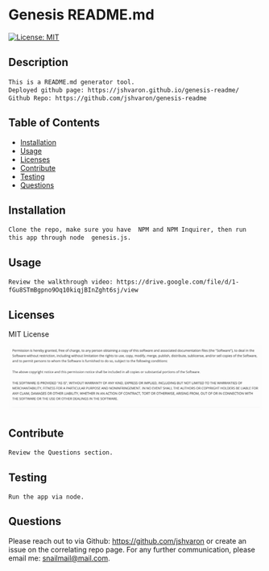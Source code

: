 # Genesis README.md

   [![License: MIT](https://img.shields.io/badge/License-MIT-yellow.svg)](https://opensource.org/licenses/MIT) 

## Description
    
    This is a README.md generator tool.
    Deployed github page: https://jshvaron.github.io/genesis-readme/
    Github Repo: https://github.com/jshvaron/genesis-readme

## Table of Contents

    
- [Installation](#installation) 
- [Usage](#usage) 
- [Licenses](#licenses) 
- [Contribute](#contribute) 
- [Testing](#testing) 
- [Questions](#questions)


    
## Installation
    
    Clone the repo, make sure you have  NPM and NPM Inquirer, then run this app through node  genesis.js.

## Usage

    Review the walkthrough video: https://drive.google.com/file/d/1-fGu8STmBgpno9Oq10kiqjBInZght6sj/view

## Licenses

    

MIT License

![MIT License Image](assets/MIT.png)

## Contribute

    Review the Questions section.

## Testing

    Run the app via node. 

## Questions
 

Please reach out to via Github: https://github.com/jshvaron or create an issue on the correlating repo page. For any further communication, please email me: snailmail@mail.com.

